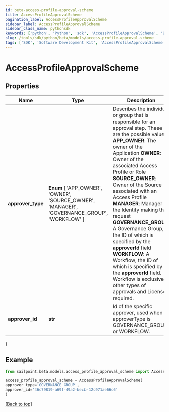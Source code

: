 ```yaml
---
id: beta-access-profile-approval-scheme
title: AccessProfileApprovalScheme
pagination_label: AccessProfileApprovalScheme
sidebar_label: AccessProfileApprovalScheme
sidebar_class_name: pythonsdk
keywords: ['python', 'Python', 'sdk', 'AccessProfileApprovalScheme', 'BetaAccessProfileApprovalScheme'] 
slug: /tools/sdk/python/beta/models/access-profile-approval-scheme
tags: ['SDK', 'Software Development Kit', 'AccessProfileApprovalScheme', 'BetaAccessProfileApprovalScheme']
---
```


# AccessProfileApprovalScheme


## Properties

Name | Type | Description | Notes
------------ | ------------- | ------------- | -------------
**approver_type** |  **Enum** [  'APP_OWNER',    'OWNER',    'SOURCE_OWNER',    'MANAGER',    'GOVERNANCE_GROUP',    'WORKFLOW' ] | Describes the individual or group that is responsible for an approval step. These are the possible values: **APP_OWNER**: The owner of the Application  **OWNER**: Owner of the associated Access Profile or Role  **SOURCE_OWNER**: Owner of the Source associated with an Access Profile  **MANAGER**: Manager of the Identity making the request  **GOVERNANCE_GROUP**: A Governance Group, the ID of which is specified by the **approverId** field  **WORKFLOW**: A Workflow, the ID of which is specified by the **approverId** field. Workflow is exclusive to other types of approvals and License required.    | [optional] 
**approver_id** | **str** | Id of the specific approver, used when approverType is GOVERNANCE_GROUP or WORKFLOW. | [optional] 
}

## Example

```python
from sailpoint.beta.models.access_profile_approval_scheme import AccessProfileApprovalScheme

access_profile_approval_scheme = AccessProfileApprovalScheme(
approver_type='GOVERNANCE_GROUP',
approver_id='46c79819-a69f-49a2-becb-12c971ae66c6'
)

```
[[Back to top]](#) 


